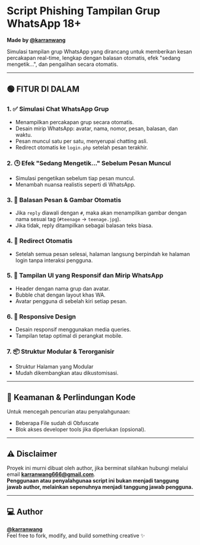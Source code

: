 # Script Phishing Tampilan Grup WhatsApp 18+ 
**Made by [@karranwang](https://github.com/karranwang)**  

Simulasi tampilan grup WhatsApp yang dirancang untuk memberikan kesan percakapan real-time, lengkap dengan balasan otomatis, efek "sedang mengetik...", dan pengalihan secara otomatis.  

---

## 🟢 FITUR DI DALAM

### 1. ✅ Simulasi Chat WhatsApp Grup
- Menampilkan percakapan grup secara otomatis.
- Desain mirip WhatsApp: avatar, nama, nomor, pesan, balasan, dan waktu.
- Pesan muncul satu per satu, menyerupai chatting asli.
- Redirect otomatis ke `login.php` setelah pesan terakhir.

### 2. 🕒 Efek "Sedang Mengetik..." Sebelum Pesan Muncul
- Simulasi pengetikan sebelum tiap pesan muncul.
- Menambah nuansa realistis seperti di WhatsApp.

### 3. 🧠 Balasan Pesan & Gambar Otomatis
- Jika `reply` diawali dengan `#`, maka akan menampilkan gambar dengan nama sesuai tag (`#teenage` → `teenage.jpg`).
- Jika tidak, reply ditampilkan sebagai balasan teks biasa.

### 4. 🔄 Redirect Otomatis
- Setelah semua pesan selesai, halaman langsung berpindah ke halaman login tanpa interaksi pengguna.

### 5. 🎨 Tampilan UI yang Responsif dan Mirip WhatsApp
- Header dengan nama grup dan avatar.
- Bubble chat dengan layout khas WA.
- Avatar pengguna di sebelah kiri setiap pesan.

### 6. 📱 Responsive Design
- Desain responsif menggunakan media queries.
- Tampilan tetap optimal di perangkat mobile.

### 7. 📦 Struktur Modular & Terorganisir
- Struktur Halaman yang Modular
- Mudah dikembangkan atau dikustomisasi.

---

## 🔐 Keamanan & Perlindungan Kode
Untuk mencegah pencurian atau penyalahgunaan:
- Beberapa File sudah di Obfuscate
- Blok akses developer tools jika diperlukan (opsional).

---

## ⚠️ Disclaimer
Proyek ini murni dibuat oleh author, jika berminat silahkan hubungi melalui email **karranwang666@gmail.com**.  
**Penggunaan atau penyalahgunaa script ini bukan menjadi tanggung jawab author, melainkan sepenuhnya menjadi tanggung jawab pengguna.**  


---

## 💻 Author
**[@karranwang](https://github.com/karranwang)**  
Feel free to fork, modify, and build something creative ✨

